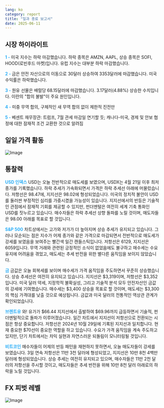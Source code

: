 ```yaml
---
lang: ko
category: report
title: "일과 종료 보고서"
date: 2025-06-11
---
```



<h2>시장 하이라이트</h2>
<strong style="color: #2caef7;">1 - </strong> 미국 지수는 하락 마감했습니다. 하락 종목은 AMZN, AAPL, 상승 종목은 SOFI, HOOD(로빈후드 마켓)입니다. 유럽 지수는 대부분 하락 마감했습니다.

<strong style="color: #2caef7;">2 - </strong> 금은 안전 자산으로의 이동으로 30달러 상승하여 3353달러에 마감했습니다. 미국 수익률은 하락했습니다.

<strong style="color: #2caef7;">3 - </strong> 원유 선물은 배럴당 68.15달러에 마감했습니다. 3.17달러(4.88%) 상승한 수치입니다. 이란의 "합의 불발"이 주요 원인입니다.

<strong style="color: #2caef7;">4 - </strong> 미중 무역 합의, 구체적인 새 무역 합의 없이 제한적 진전만

<strong style="color: #2caef7;">5 - </strong> 베센트 재무장관: 트럼프, 7월 관세 마감일 연기할 듯; 캐나다-미국, 경제 및 안보 협정에 대한 잠재적 조건 교환한 것으로 알려짐



<h2>일일 가격 활동</h2>
<img src="https://markleighedu.github.io/img/Jun-2025/11-Jun-2025/price.jpg" alt="Image"/>

<h2>통찰력</h2>
<strong style="color: #2caef7;">USD 인덱스</strong> USD는 오늘 전반적으로 매도세를 보였으며, USDX는 4월 21일 이후 최저 종가를 기록했습니다. 하락 추세가 가속화되면서 가격은 하락 추세선 아래에 머물렀습니다. 저항선은 98.47에, 지지선은 98.02에 형성되었습니다. 미국의 정치적 불안이 USD를 둘러싼 부정적인 심리를 가중시켰을 가능성이 있습니다. 지지선에서의 반등은 기술적인 관점에서 잠재적 기회를 제공할 수 있지만, 펀더멘털은 여전히 세계 기축 통화인 USD를 짓누르고 있습니다. 매수자들은 하락 추세선 상향 돌파를 노릴 것이며, 매도자들은 98.00 아래를 목표로 할 것입니다.

<strong style="color: #2caef7;">S&P 500</strong> 차트상에서는 고가와 저가가 더 높아지며 상승 추세가 유지되고 있습니다. 그러나 모순되는 점은 지수가 어제 종가와 같은 가격으로 마감되면서 전반적으로 매도세가 강세를 보였음을 보여주는 빨간색 일간 캔들스틱입니다. 저항선은 6129, 지지선은 6059입니다. 무역 거래와 관련된 긍정적인 소식이 없었음에도 불구하고 매수세는 수요 유지에 어려움을 겪었고, 매도세는 추세 반전을 위한 별다른 움직임을 보이지 않았습니다.

<strong style="color: #2caef7;">금</strong> 금값은 오늘 회복세를 보이며 매수세가 가격 움직임을 주도하면서 꾸준히 상승했습니다. 상승 추세선은 여전히 유지되고 있습니다. 지지선은 $3,319이며, 저항선은 $3,352입니다. 미국 달러 약세, 지정학적 불확실성, 그리고 기술적 분석 모두 안전자산인 금값의 강세에 기여했습니다. 매수세는 $3,400 상승을 목표로 할 것이며, 매도세는 $3,300의 핵심 가격대를 낮출 것으로 예상됩니다. 금값과 미국 달러의 전통적인 역상관 관계가 확인되었습니다.

<strong style="color: #2caef7;">브렌트유</strong> 와! 유가가 $66.44 지지선에서 출발하여 $69.96까지 급등하면서 기술적, 펀더멘털적으로 돌파가 이루어졌습니다. 일간 차트에서 지지선이 저항선으로 전환되는 시점은 항상 중요합니다. 저항선은 2024년 10월 29일에 기록된 지지선과 일치합니다. 현재 중요한 $70선이 중요한 역할을 하고 있습니다. 수요가 가격 움직임을 계속 주도하고 있지만, 단기 차트에서는 차익 실현과 자연스러운 되돌림이 모니터링될 것입니다.

<strong style="color: #2caef7;">비트코인</strong> 매수자들이 어제의 반등 패턴을 재현하지 못하면서, 오늘 매도자들이 강세를 보였습니다. 3일 연속 저항선은 11만 3천 달러에 형성되었고, 지지선은 10만 8천 4백만 달러에 형성되었습니다. 상승 추세는 여전히 유지되고 있으며, 매수자들은 11만 2천 달러의 저항선을 주시할 것이고, 매도자들은 추세 반전을 위해 10만 8천 달러 아래로의 하락을 노릴 것입니다.



<h2>FX 피벗 레벨</h2>
<img src="https://markleighedu.github.io/img/Jun-2025/11-Jun-2025/pivot.jpg" alt="Image"/>